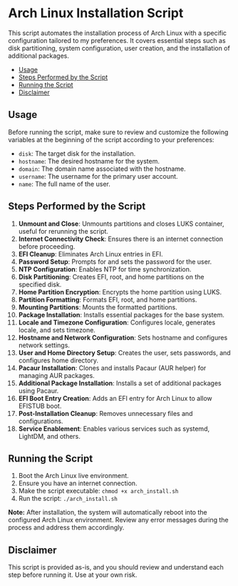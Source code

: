 # Arch Linux Installation Script <!-- omit from toc -->

This script automates the installation process of Arch Linux with a specific configuration tailored to my preferences. It covers essential steps such as disk partitioning, system configuration, user creation, and the installation of additional packages.

- [Usage](#usage)
- [Steps Performed by the Script](#steps-performed-by-the-script)
- [Running the Script](#running-the-script)
- [Disclaimer](#disclaimer)

## Usage

Before running the script, make sure to review and customize the following variables at the beginning of the script according to your preferences:

- `disk`: The target disk for the installation.
- `hostname`: The desired hostname for the system.
- `domain`: The domain name associated with the hostname.
- `username`: The username for the primary user account.
- `name`: The full name of the user.

## Steps Performed by the Script

1. **Unmount and Close**: Unmounts partitions and closes LUKS container, useful for rerunning the script.
2. **Internet Connectivity Check**: Ensures there is an internet connection before proceeding.
3. **EFI Cleanup**: Eliminates Arch Linux entries in EFI.
4. **Password Setup**: Prompts for and sets the password for the user.
5. **NTP Configuration**: Enables NTP for time synchronization.
6. **Disk Partitioning**: Creates EFI, root, and home partitions on the specified disk.
7. **Home Partition Encryption**: Encrypts the home partition using LUKS.
8. **Partition Formatting**: Formats EFI, root, and home partitions.
9. **Mounting Partitions**: Mounts the formatted partitions.
10. **Package Installation**: Installs essential packages for the base system.
11. **Locale and Timezone Configuration**: Configures locale, generates locale, and sets timezone.
12. **Hostname and Network Configuration**: Sets hostname and configures network settings.
13. **User and Home Directory Setup**: Creates the user, sets passwords, and configures home directory.
14. **Pacaur Installation**: Clones and installs Pacaur (AUR helper) for managing AUR packages.
15. **Additional Package Installation**: Installs a set of additional packages using Pacaur.
16. **EFI Boot Entry Creation**: Adds an EFI entry for Arch Linux to allow EFISTUB boot.
17. **Post-Installation Cleanup**: Removes unnecessary files and configurations.
18. **Service Enablement**: Enables various services such as systemd, LightDM, and others.

## Running the Script

1. Boot the Arch Linux live environment.
2. Ensure you have an internet connection.
3. Make the script executable: `chmod +x arch_install.sh`
4. Run the script: `./arch_install.sh`

**Note:** After installation, the system will automatically reboot into the configured Arch Linux environment. Review any error messages during the process and address them accordingly.

## Disclaimer

This script is provided as-is, and you should review and understand each step before running it. Use at your own risk.

  <!--
  TODO: remmina                                  remote desktop client
  TODO: thunar, nemo, nautilus                   file managers
  TODO: TMUX
  TODO: WATERFALL fonts preview
  TODO: timeshift backup
  TODO: ROFI
  TODO: LOGOUT UI
  TODO: UNDERVOLT
  TODO: PLYMOUTH  BOOT SPLASH SCREEN
  TODO: IMPROVING PERFORMANCE WIKI
  TODO: SOLID STATE DRIVE WIKI
  TODO: SYSTEM MAINTENANCE WIKI
  TODO: SECURITY WIKI
  TODO: zsh and oh my zsh
  -->
